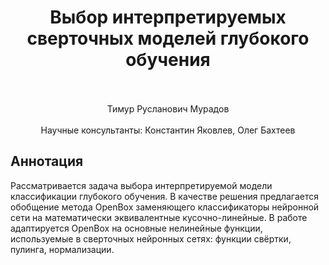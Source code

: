 <div align="center">
  <H1>
    Выбор интерпретируемых сверточных моделей глубокого обучения
  </H1>
  <br><br>
  Тимур Русланович Мурадов
</div><br>
<div align="center">
  Научные консультанты: Константин Яковлев, Олег Бахтеев
</div>

## Аннотация

Рассматривается задача выбора интерпретируемой модели классификации глубокого обучения. В качестве решения предлагается обобщение метода OpenBox заменяющего классификаторы нейронной сети на математически эквивалентные кусочно-линейные. В работе адаптируется OpenBox на основные нелинейные функции, используемые в сверточных нейронных сетях: функции свёртки, пулинга, нормализации.
